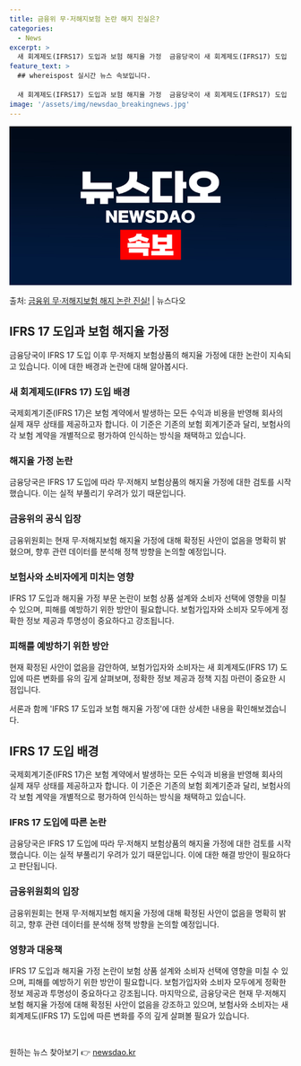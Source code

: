 ```yaml
---
title: 금융위 무·저해지보험 논란 해지 진실은?
categories:
  - News
excerpt: >
  새 회계제도(IFRS17) 도입과 보험 해지율 가정  금융당국이 새 회계제도(IFRS17) 도입 이후 무·저…
feature_text: >
  ## whereispost 실시간 뉴스 속보입니다.

  새 회계제도(IFRS17) 도입과 보험 해지율 가정  금융당국이 새 회계제도(IFRS17) 도입 이후 무·저…
image: '/assets/img/newsdao_breakingnews.jpg'
---
```


![뉴스다오 속보](/assets/img/newsdao_breakingnews.jpg)

<p>출처: <a href="https://newsdao.kr/4628" rel="dofollow">금융위 무·저해지보험 해지 논란 진실!</a> | 뉴스다오</p>

<h2 data-ke-size="size26">IFRS 17 도입과 보험 해지율 가정</h2>
<p data-ke-size="size16">금융당국이 IFRS 17 도입 이후 무·저해지 보험상품의 해지율 가정에 대한 논란이 지속되고 있습니다. 이에 대한 배경과 논란에 대해 알아봅시다.</p>

<h3><b>새 회계제도(IFRS 17) 도입 배경</b></h3>
<p data-ke-size="size16">국제회계기준(IFRS 17)은 보험 계약에서 발생하는 모든 수익과 비용을 반영해 회사의 실제 재무 상태를 제공하고자 합니다. 이 기준은 기존의 보험 회계기준과 달리, 보험사의 각 보험 계약을 개별적으로 평가하여 인식하는 방식을 채택하고 있습니다.</p>

<h3><b>해지율 가정 논란</b></h3>
<p data-ke-size="size16">금융당국은 IFRS 17 도입에 따라 무·저해지 보험상품의 해지율 가정에 대한 검토를 시작했습니다. 이는 실적 부풀리기 우려가 있기 때문입니다.</p>

<h3><b>금융위의 공식 입장</b></h3>
<p data-ke-size="size16">금융위원회는 현재 무·저해지보험 해지율 가정에 대해 확정된 사안이 없음을 명확히 밝혔으며, 향후 관련 데이터를 분석해 정책 방향을 논의할 예정입니다.</p>

<h3><b>보험사와 소비자에게 미치는 영향</b></h3>
<p data-ke-size="size16">IFRS 17 도입과 해지율 가정 부문 논란이 보험 상품 설계와 소비자 선택에 영향을 미칠 수 있으며, 피해를 예방하기 위한 방안이 필요합니다. 보험가입자와 소비자 모두에게 정확한 정보 제공과 투명성이 중요하다고 강조됩니다.</p>

<h3><b>피해를 예방하기 위한 방안</b></h3>
<p data-ke-size="size16">현재 확정된 사안이 없음을 감안하여, 보험가입자와 소비자는 새 회계제도(IFRS 17) 도입에 따른 변화를 유의 깊게 살펴보며, 정확한 정보 제공과 정책 지침 마련이 중요한 시점입니다.</p>

서론과 함께 'IFRS 17 도입과 보험 해지율 가정'에 대한 상세한 내용을 확인해보겠습니다.
<br>

<h2 data-ke-size="size26">IFRS 17 도입 배경</h2>
<p data-ke-size="size16">국제회계기준(IFRS 17)은 보험 계약에서 발생하는 모든 수익과 비용을 반영해 회사의 실제 재무 상태를 제공하고자 합니다. 이 기준은 기존의 보험 회계기준과 달리, 보험사의 각 보험 계약을 개별적으로 평가하여 인식하는 방식을 채택하고 있습니다.</p>

<h3><b>IFRS 17 도입에 따른 논란</b></h3>
<p data-ke-size="size16">금융당국은 IFRS 17 도입에 따라 무·저해지 보험상품의 해지율 가정에 대한 검토를 시작했습니다. 이는 실적 부풀리기 우려가 있기 때문입니다. 이에 대한 해결 방안이 필요하다고 판단됩니다.</p>

<h3><b>금융위원회의 입장</b></h3>
<p data-ke-size="size16">금융위원회는 현재 무·저해지보험 해지율 가정에 대해 확정된 사안이 없음을 명확히 밝히고, 향후 관련 데이터를 분석해 정책 방향을 논의할 예정입니다.</p>

<h3><b>영향과 대응책</b></h3>
<p data-ke-size="size16">IFRS 17 도입과 해지율 가정 논란이 보험 상품 설계와 소비자 선택에 영향을 미칠 수 있으며, 피해를 예방하기 위한 방안이 필요합니다. 보험가입자와 소비자 모두에게 정확한 정보 제공과 투명성이 중요하다고 강조됩니다.
마지막으로, 금융당국은 현재 무·저해지보험 해지율 가정에 대해 확정된 사안이 없음을 강조하고 있으며, 보험사와 소비자는 새 회계제도(IFRS 17) 도입에 따른 변화를 주의 깊게 살펴볼 필요가 있습니다.</p>
<p data-ke-size="size16">&nbsp;</p> 

원하는 뉴스 찾아보기 👉 <a href="https://newsdao.kr" rel="dofollow">newsdao.kr</a>


